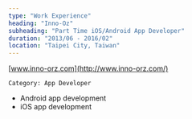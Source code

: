 ```yaml
---
type: "Work Experience"
heading: "Inno-Oz"
subheading: "Part Time iOS/Android App Developer"
duration: "2013/06 - 2016/02"
location: "Taipei City, Taiwan"
---
```


[www.inno-orz.com](http://www.inno-orz.com/)

`Category: App Developer`

- Android app development
- iOS app development